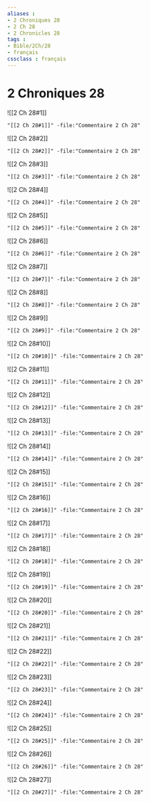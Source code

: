 ```yaml
---
aliases : 
- 2 Chroniques 28
- 2 Ch 28
- 2 Chronicles 28
tags : 
- Bible/2Ch/28
- français
cssclass : français
---
```


# 2 Chroniques 28

![[2 Ch 28#1]]

```query
"[[2 Ch 28#1]]" -file:"Commentaire 2 Ch 28"
```

![[2 Ch 28#2]]

```query
"[[2 Ch 28#2]]" -file:"Commentaire 2 Ch 28"
```

![[2 Ch 28#3]]

```query
"[[2 Ch 28#3]]" -file:"Commentaire 2 Ch 28"
```

![[2 Ch 28#4]]

```query
"[[2 Ch 28#4]]" -file:"Commentaire 2 Ch 28"
```

![[2 Ch 28#5]]

```query
"[[2 Ch 28#5]]" -file:"Commentaire 2 Ch 28"
```

![[2 Ch 28#6]]

```query
"[[2 Ch 28#6]]" -file:"Commentaire 2 Ch 28"
```

![[2 Ch 28#7]]

```query
"[[2 Ch 28#7]]" -file:"Commentaire 2 Ch 28"
```

![[2 Ch 28#8]]

```query
"[[2 Ch 28#8]]" -file:"Commentaire 2 Ch 28"
```

![[2 Ch 28#9]]

```query
"[[2 Ch 28#9]]" -file:"Commentaire 2 Ch 28"
```

![[2 Ch 28#10]]

```query
"[[2 Ch 28#10]]" -file:"Commentaire 2 Ch 28"
```

![[2 Ch 28#11]]

```query
"[[2 Ch 28#11]]" -file:"Commentaire 2 Ch 28"
```

![[2 Ch 28#12]]

```query
"[[2 Ch 28#12]]" -file:"Commentaire 2 Ch 28"
```

![[2 Ch 28#13]]

```query
"[[2 Ch 28#13]]" -file:"Commentaire 2 Ch 28"
```

![[2 Ch 28#14]]

```query
"[[2 Ch 28#14]]" -file:"Commentaire 2 Ch 28"
```

![[2 Ch 28#15]]

```query
"[[2 Ch 28#15]]" -file:"Commentaire 2 Ch 28"
```

![[2 Ch 28#16]]

```query
"[[2 Ch 28#16]]" -file:"Commentaire 2 Ch 28"
```

![[2 Ch 28#17]]

```query
"[[2 Ch 28#17]]" -file:"Commentaire 2 Ch 28"
```

![[2 Ch 28#18]]

```query
"[[2 Ch 28#18]]" -file:"Commentaire 2 Ch 28"
```

![[2 Ch 28#19]]

```query
"[[2 Ch 28#19]]" -file:"Commentaire 2 Ch 28"
```

![[2 Ch 28#20]]

```query
"[[2 Ch 28#20]]" -file:"Commentaire 2 Ch 28"
```

![[2 Ch 28#21]]

```query
"[[2 Ch 28#21]]" -file:"Commentaire 2 Ch 28"
```

![[2 Ch 28#22]]

```query
"[[2 Ch 28#22]]" -file:"Commentaire 2 Ch 28"
```

![[2 Ch 28#23]]

```query
"[[2 Ch 28#23]]" -file:"Commentaire 2 Ch 28"
```

![[2 Ch 28#24]]

```query
"[[2 Ch 28#24]]" -file:"Commentaire 2 Ch 28"
```

![[2 Ch 28#25]]

```query
"[[2 Ch 28#25]]" -file:"Commentaire 2 Ch 28"
```

![[2 Ch 28#26]]

```query
"[[2 Ch 28#26]]" -file:"Commentaire 2 Ch 28"
```

![[2 Ch 28#27]]

```query
"[[2 Ch 28#27]]" -file:"Commentaire 2 Ch 28"
```

